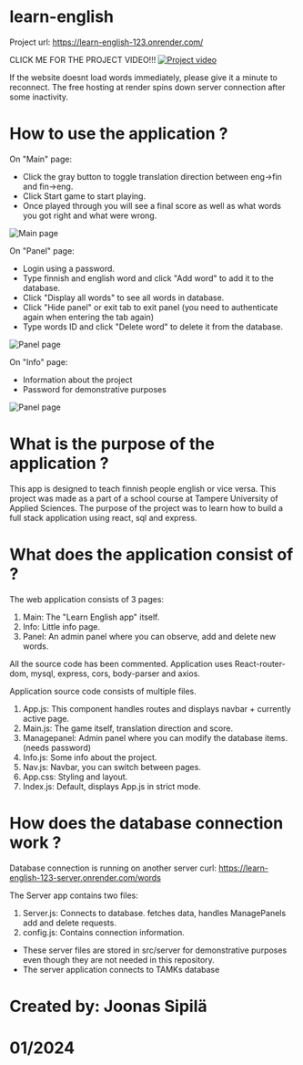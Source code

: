 # learn-english

Project url: https://learn-english-123.onrender.com/

CLICK ME FOR THE PROJECT VIDEO!!!
[![Project video](image-3.png)](https://youtu.be/-CVtge5ls2k?si=YpE-UvDcM9bxJsAl "Project video")

If the website doesnt load words immediately, please give it a minute to reconnect.
The free hosting at render spins down server connection after some inactivity.

# How to use the application ?

On "Main" page:

- Click the gray button to toggle translation direction between eng->fin and fin->eng.
- Click Start game to start playing.
- Once played through you will see a final score as well as what words
  you got right and what were wrong.

![Main page](image.png)

On "Panel" page:

- Login using a password.
- Type finnish and english word and click "Add word" to add it to the database.
- Click "Display all words" to see all words in database.
- Click "Hide panel" or exit tab to exit panel (you need to authenticate again when entering the tab again)
- Type words ID and click "Delete word" to delete it from the database.

![Panel page](image-1.png)

On "Info" page:

- Information about the project
- Password for demonstrative purposes

![Panel page](image-2.png)

# What is the purpose of the application ?

This app is designed to teach finnish people english or vice versa.
This project was made as a part of a school course at Tampere University of Applied Sciences.
The purpose of the project was to learn how to build a full stack application using react, sql and express.

# What does the application consist of ?

The web application consists of 3 pages:

1. Main: The "Learn English app" itself.
2. Info: Little info page.
3. Panel: An admin panel where you can observe, add and delete new words.

All the source code has been commented.
Application uses React-router-dom, mysql, express, cors, body-parser and axios.

Application source code consists of multiple files.

1. App.js: This component handles routes and displays navbar + currently active page.
2. Main.js: The game itself, translation direction and score.
3. Managepanel: Admin panel where you can modify the database items. (needs password)
4. Info.js: Some info about the project.
5. Nav.js: Navbar, you can switch between pages.
6. App.css: Styling and layout.
7. Index.js: Default, displays App.js in strict mode.

# How does the database connection work ?

Database connection is running on another server
curl: https://learn-english-123-server.onrender.com/words

The Server app contains two files:

1. Server.js: Connects to database. fetches data, handles ManagePanels add and delete requests.
2. config.js: Contains connection information.

- These server files are stored in src/server for demonstrative purposes even though they are not needed in this repository.
- The server application connects to TAMKs database

# Created by: Joonas Sipilä

# 01/2024
